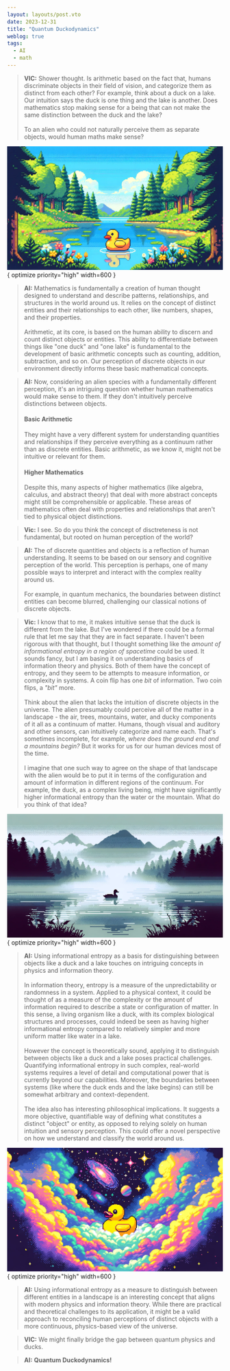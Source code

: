 ```yaml
---
layout: layouts/post.vto
date: 2023-12-31
title: "Quantum Duckodynamics"
weblog: true
tags:
  - AI
  - math
---
```


> <dialogue vic> **VIC:** Shower thought. Is arithmetic based on the fact that, humans discriminate objects in their field of vision, and categorize them as distinct from each other?
> For example, think about a duck on a lake. Our intuition says the duck is one thing and the lake is another. Does mathematics stop making sense for a being that can not make the same distinction between the duck and the lake?
> <br><br>
> To an alien who could not naturally perceive them as separate objects, would human maths make sense?

![A rubber duck on a lake](/assets/images/ducky-on-lake.webp){ optimize priority="high" width=600 }

> <dialogue ai> **AI:** Mathematics is fundamentally a creation of human thought designed to understand and describe patterns, relationships, and structures in the world around us. It relies on the concept of distinct entities and their relationships to each other, like numbers, shapes, and their properties.
> <br><br>
> Arithmetic, at its core, is based on the human ability to discern and count distinct objects or entities. This ability to differentiate between things like "one duck" and "one lake" is fundamental to the development of basic arithmetic concepts such as counting, addition, subtraction, and so on. Our perception of discrete objects in our environment directly informs these basic mathematical concepts.

> <dialogue ai> **AI:** Now, considering an alien species with a fundamentally different perception, it's an intriguing question whether human mathematics would make sense to them. If they don't intuitively perceive distinctions between objects.
>
> #### Basic Arithmetic
>
> They might have a very different system for understanding quantities and relationships if they perceive everything as a continuum rather than as discrete entities. Basic arithmetic, as we know it, might not be intuitive or relevant for them.
>
> #### Higher Mathematics
>
> Despite this, many aspects of higher mathematics (like algebra, calculus, and abstract theory) that deal with more abstract concepts might still be comprehensible or applicable. These areas of mathematics often deal with properties and relationships that aren't tied to physical object distinctions.

> <dialogue vic> **Vic:** I see. So do you think the concept of disctreteness is not fundamental, but rooted on human perception of the world?

> <dialogue ai> **AI:** The of discrete quantities and objects is a reflection of human understanding. It seems to be based on our sensory and cognitive perception of the world. This perception is perhaps, one of many possible ways to interpret and interact with the complex reality around us.
> <br><br>
> For example, in quantum mechanics, the boundaries between distinct entities can become blurred, challenging our classical notions of discrete objects.

> <dialogue vic> **Vic:** I know that to me, it makes intuitive sense that the duck is different from the lake. But I've wondered if there could be a formal rule that let me say that they are in fact separate. I haven't been rigorous with that thought, but I thought something like the _amount of informational entropy in a region of spacetime_ could be used. It sounds fancy, but I am basing it on understanding basics of information theory and physics. Both of them have the concept of entropy, and they seem to be attempts to measure information, or complexity in systems. A coin flip has one _bit_ of information. Two coin flips, a _"bit"_ more.
> <br><br>
> Think about the alien that lacks the intuition of discrete objects in the universe. The alien presumably could perceive all of the matter in a landscape - the air, trees, mountains, water, and ducky components of it all as a continuum of matter. Humans, though visual and auditory and other sensors, can intuitively categorize and name each. That's sometimes incomplete, for example, _where does the ground end and a mountains begin?_ But it works for us for our human devices most of the time.
> <br><br>
> I imagine that one such way to agree on the shape of that landscape with the alien would be to put it in terms of the configuration and amount of information in different regions of the continuum. For example, the duck, as a complex living being, might have significantly higher informational entropy than the water or the mountain. What do you think of that idea?

![A duck on a lake, but it's really hazy and it has no colors](/assets/images/ducky-hazy-lake.webp){ optimize priority="high" width=600 }

> <dialogue ai> **AI:** Using informational entropy as a basis for distinguishing between objects like a duck and a lake touches on intriguing concepts in physics and information theory.
> <br><br>
> In information theory, entropy is a measure of the unpredictability or randomness in a system. Applied to a physical context, it could be thought of as a measure of the complexity or the amount of information required to describe a state or configuration of matter. In this sense, a living organism like a duck, with its complex biological structures and processes, could indeed be seen as having higher informational entropy compared to relatively simpler and more uniform matter like water in a lake.
> <br><br>
> However the concept is theoretically sound, applying it to distinguish between objects like a duck and a lake poses practical challenges. Quantifying informational entropy in such complex, real-world systems requires a level of detail and computational power that is currently beyond our capabilities. Moreover, the boundaries between systems (like where the duck ends and the lake begins) can still be somewhat arbitrary and context-dependent.
> <br><br>
> The idea also has interesting philosophical implications. It suggests a more objective, quantifiable way of defining what constitutes a distinct "object" or entity, as opposed to relying solely on human intuition and sensory perception. This could offer a novel perspective on how we understand and classify the world around us.

![Rubber ducks in quantum space](/assets/images/quantum-ducko.webp){ optimize priority="high" width=600 }

> <dialogue ai> **AI:** Using informational entropy as a measure to distinguish between different entities in a landscape is an interesting concept that aligns with modern physics and information theory. While there are practical and theoretical challenges to its application, it might be a valid approach to reconciling human perceptions of distinct objects with a more continuous, physics-based view of the universe.

> <dialogue vic> **VIC:** We might finally bridge the gap between quantum physics and ducks.

> <dialogue ai> **AI:** **Quantum Duckodynamics!**
